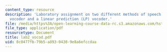 ```yaml
---
content_type: resource
description: 'Laboratory assignment on two different methods of speech coding: a channel
  vocoder and a linear prediction (LP) vocoder.'
file: /media/https%3A/open-learning-course-data-rc.s3.amazonaws.com/hst-582j-biomedical-signal-and-image-processing-spring-2007/8c0477fb79b5a89304309e8a6efccdaa_lab2_vocod.pdf
file_type: application/pdf
resourcetype: Document
title: lab2_vocod.pdf
uid: 8c0477fb-79b5-a893-0430-9e8a6efccdaa
---
```

